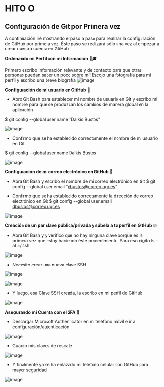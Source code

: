 # HITO O

## Configuración de Git por Primera vez 

A continuación iré mostrando el paso a paso para realizar la configuración de GitHub por primera vez. Éste paso se realizará sólo una vez al empezar a crear nuestra cuenta
en GitHub


**Ordenando mi Perfil con mi Información** 📄🎓

Primero escribo información relevante y de contacto para que otras personas puedan saber un poco sobre mí! Escojo una fotografía para mi perfil y escribo una breve biografía
![image](https://user-images.githubusercontent.com/116747654/199368889-e3c4c04e-006b-47a8-9400-8b2a6a2dd626.png)


**Configuración de mi usuario en GitHub** 📌

+ Abro Git Bash para establecer mi nombre de usuario en Git y escribo mi nombre para que se produzcan los cambios de manera global en la aplicación 

$ git config --global user.name "Dalkis Bustos"

![image](https://user-images.githubusercontent.com/116747654/199354177-628084b9-0390-45cc-9af3-6ab917fed136.png)

+ Confirmo que se ha establecido correctamente el nombre de mi usuario en Git

$ git config --global user.name
Dalkis Bustos

![image](https://user-images.githubusercontent.com/116747654/199354389-1f951d81-d764-47f2-8b8e-a908b6bbf5a9.png)

**Configuración de mi correo electrónico en GitHub** 🙌

 + Abra Git Bash y escribo el nombre de mi correo electrónico en Git
$ git config --global user.email "dbustos@correo.ugr.es"

+ Confirmo que se ha establecido correctamente la dirección de correo electrónico en Git
$ git config --global user.email
dbustos@correo.ugr.es

![image](https://user-images.githubusercontent.com/116747654/199355866-d8b7c19f-b9d5-46f3-8f85-ed66a52ca03d.png)


**Creación de un par clave pública/privada y súbela a tu perfil en GitHub** 🤓

+ Abra Git Bash y y verifico que no hay ninguna clave porque es la primera vez que estoy haciendo éste procedimiento. Para eso digito ls -al ~/.ssh

![image](https://user-images.githubusercontent.com/116747654/199357565-0de7cb95-8622-4f75-b4cd-a5abd422d30b.png)

+ Necesito crear una nueva clave SSH

![image](https://user-images.githubusercontent.com/116747654/199358340-b8cf3f90-84c3-4285-af92-c91b23cc3e85.png)

![image](https://user-images.githubusercontent.com/116747654/199358530-447e90ad-4bab-4d4c-a90c-1d533f1cb146.png)

+ Y luego, esa Clave SSH creada, la escribo en mi perfil de GitHub

![image](https://user-images.githubusercontent.com/116747654/199361497-80bc654c-6ca2-47b9-a4d1-01d8f1754e53.png)

**Asegurando mi Cuenta con el 2FA** 📲

+ Descargar Microsoft Authenticator en mi teléfono móvil e ir a configuración/autenticación 

![image](https://user-images.githubusercontent.com/116747654/199362599-677a4c4a-c50f-4fb8-aed9-2913a6e90c78.png)

+ Guardo mis claves de rescate

![image](https://user-images.githubusercontent.com/116747654/199362896-369bb54e-0960-4118-9f9c-f8937cc8fe4f.png)

+ Y finalmente ya se ha enlazado mi teléfono celular con GitHub para mayor seguridad

![image](https://user-images.githubusercontent.com/116747654/199363058-0c5a1732-9376-4d59-afdf-c65f9dc59802.png)
